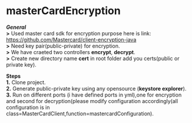 # masterCardEncryption

***General<br />***
**>** Used master card sdk for encryption purpose here is link: https://github.com/Mastercard/client-encryption-java <br />
**>** Need key pair(public-private) for encryption.<br />
**>** We have craeted two controllers **encrypt**, **decrypt**.<br />
**>** Create new directory name **cert** in root folder add you certs(public or private key).<br />

**Steps<br />**
**1.** Clone project.<br />
**2.** Generate public-private key using any opensource (**keystore explorer**).<br />
**3.** Run on different ports (i have defined ports in yml),one for encryption and second for decryption(please modify configuration accordingly(all configuration is in class=MasterCardClient,function=mastercardConfiguration).<br />
